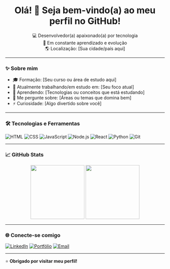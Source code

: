 <!-- Perfil README para GitHub -->

<h1 align="center">Olá! 👋 Seja bem-vindo(a) ao meu perfil no GitHub!</h1>

<p align="center">
  💻 Desenvolvedor(a) apaixonado(a) por tecnologia <br>
  🚀 Em constante aprendizado e evolução <br>
  🌎 Localização: [Sua cidade/país aqui] <br>
</p>

---

### ✨ Sobre mim

- 🎓 Formação: [Seu curso ou área de estudo aqui]
- 🔭 Atualmente trabalhando/em estudo em: [Seu foco atual]
- 🌱 Aprendendo: [Tecnologias ou conceitos que está estudando]
- 💬 Me pergunte sobre: [Áreas ou temas que domina bem]
- ⚡ Curiosidade: [Algo divertido sobre você]

---

### 🛠️ Tecnologias e Ferramentas

![HTML](https://img.shields.io/badge/-HTML5-E34F26?style=flat&logo=html5&logoColor=white)
![CSS](https://img.shields.io/badge/-CSS3-1572B6?style=flat&logo=css3)
![JavaScript](https://img.shields.io/badge/-JavaScript-F7DF1E?style=flat&logo=javascript&logoColor=black)
![Node.js](https://img.shields.io/badge/-Node.js-339933?style=flat&logo=nodedotjs&logoColor=white)
![React](https://img.shields.io/badge/-React-61DAFB?style=flat&logo=react&logoColor=black)
![Python](https://img.shields.io/badge/-Python-3776AB?style=flat&logo=python&logoColor=white)
![Git](https://img.shields.io/badge/-Git-F05032?style=flat&logo=git&logoColor=white)
<!-- Adicione ou remova badges conforme sua stack -->

---

### 📈 GitHub Stats

<div align="center">
  <img height="170em" src="https://github-readme-stats.vercel.app/api?username=seu-usuario&show_icons=true&theme=github_dark" />
  <img height="170em" src="https://github-readme-stats.vercel.app/api/top-langs/?username=seu-usuario&layout=compact&theme=github_dark"/>
</div>

---

### 🌐 Conecte-se comigo

[![LinkedIn](https://img.shields.io/badge/-LinkedIn-0A66C2?style=flat&logo=linkedin&logoColor=white)](https://linkedin.com/in/seu-usuario)
[![Portfólio](https://img.shields.io/badge/-Portfólio-000?style=flat&logo=google-chrome&logoColor=white)](https://seuportfolio.com)
[![Email](https://img.shields.io/badge/-Email-D14836?style=flat&logo=gmail&logoColor=white)](mailto:seuemail@gmail.com)

---

⭐️ **Obrigado por visitar meu perfil!**
